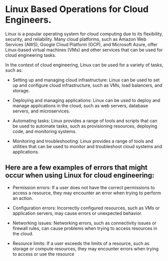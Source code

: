 # Linux Based Operations for Cloud Engineers.
Linux is a popular operating system for cloud computing due to its flexibility, security, and reliability. Many cloud platforms, such as Amazon Web Services (AWS), Google Cloud Platform (GCP), and Microsoft Azure, offer Linux-based virtual machines (VMs) and other services that can be used for cloud engineering tasks.

In the context of cloud engineering, Linux can be used for a variety of tasks, such as:

* Setting up and managing cloud infrastructure: Linux can be used to set up and configure cloud infrastructure, such as VMs, load balancers, and storage.

* Deploying and managing applications: Linux can be used to deploy and manage applications in the cloud, such as web servers, database servers, and microservices.

* Automating tasks: Linux provides a range of tools and scripts that can be used to automate tasks, such as provisioning resources, deploying code, and monitoring systems.

* Monitoring and troubleshooting: Linux provides a range of tools and utilities that can be used to monitor and troubleshoot cloud systems and applications.

## Here are a few examples of errors that might occur when using Linux for cloud engineering:

* Permission errors: If a user does not have the correct permissions to access a resource, they may encounter an error when trying to perform an action.

* Configuration errors: Incorrectly configured resources, such as VMs or application servers, may cause errors or unexpected behavior.

* Networking issues: Networking errors, such as connectivity issues or firewall rules, can cause problems when trying to access resources in the cloud.

* Resource limits: If a user exceeds the limits of a resource, such as storage or compute resources, they may encounter errors when trying to access or use the resource
